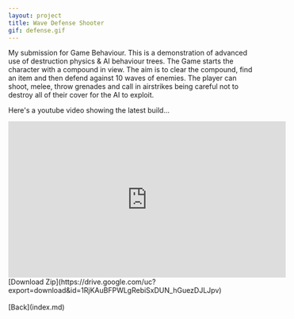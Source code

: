 ```yaml
---
layout: project
title: Wave Defense Shooter
gif: defense.gif
---
```





My submission for Game Behaviour. This is a demonstration of advanced use of destruction physics & AI behaviour trees.
The Game starts the character with a compound in view. The aim is to clear the compound, find an item and then defend against 10 waves of enemies.
The player can shoot, melee, throw grenades and call in airstrikes being careful not to destroy all of their cover for the AI to exploit.

Here's a youtube video showing the latest build...
<iframe width="560" height="315" src="https://www.youtube.com/embed/_5GvcsGqXB0" title="YouTube video player" frameborder="0" allow="accelerometer; autoplay; clipboard-write; encrypted-media; gyroscope; picture-in-picture" allowfullscreen></iframe>
<br>
[Download Zip](https://drive.google.com/uc?export=download&id=1RjKAuBFPWLgRebiSxDUN_hGuezDJLJpv)
<br>
<br>
[Back](index.md)